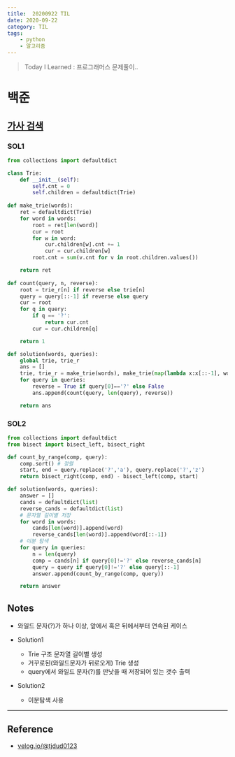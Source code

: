 ```yaml
---
title:  20200922 TIL
date: 2020-09-22
category: TIL
tags:
    - python
    - 알고리즘
---
```


> Today I Learned : 프로그래머스 문제풀이.. 

# 백준

## [가사 검색](https://programmers.co.kr/learn/courses/30/lessons/60060)

### SOL1
```python
from collections import defaultdict

class Trie:
    def __init__(self):
        self.cnt = 0
        self.children = defaultdict(Trie)
        
def make_trie(words):
    ret = defaultdict(Trie)
    for word in words:
        root = ret[len(word)]
        cur = root
        for w in word:
            cur.children[w].cnt += 1
            cur = cur.children[w]
        root.cnt = sum(v.cnt for v in root.children.values())

    return ret
    
def count(query, n, reverse):
    root = trie_r[n] if reverse else trie[n]
    query = query[::-1] if reverse else query
    cur = root
    for q in query:
        if q == '?': 
            return cur.cnt
        cur = cur.children[q]

    return 1

def solution(words, queries):
    global trie, trie_r
    ans = []
    trie, trie_r = make_trie(words), make_trie(map(lambda x:x[::-1], words))
    for query in queries:
        reverse = True if query[0]=='?' else False
        ans.append(count(query, len(query), reverse))

    return ans
```

### SOL2
```python
from collections import defaultdict
from bisect import bisect_left, bisect_right

def count_by_range(comp, query):
    comp.sort() # 정렬
    start, end = query.replace('?','a'), query.replace('?','z')
    return bisect_right(comp, end) - bisect_left(comp, start)

def solution(words, queries):
    answer = []
    cands = defaultdict(list)
    reverse_cands = defaultdict(list)
    # 문자열 길이별 저장
    for word in words:
        cands[len(word)].append(word)
        reverse_cands[len(word)].append(word[::-1])
    # 이분 탐색
    for query in queries:
        n = len(query)
        comp = cands[n] if query[0]!='?' else reverse_cands[n]
        query = query if query[0]!='?' else query[::-1]
        answer.append(count_by_range(comp, query))

    return answer
```

## Notes
- 와일드 문자(?)가 하나 이상, 앞에서 혹은 뒤에서부터 연속된 케이스

- Solution1
    - Trie 구조 문자열 길이별 생성
    - 거꾸로된(와일드문자가 뒤로오게) Trie 생성
    - query에서 와일드 문자(?)를 만낫을 때 저장되어 있는 갯수 출력
- Solution2
    - 이분탐색 사용


---
## Reference
- [velog.io/@tjdud0123](https://velog.io/@tjdud0123/가사-검색-2020-카카오-공채-python)